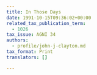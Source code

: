 ```yaml
---
title: In Those Days
date: 1991-10-15T09:36:02+00:00
related_tax_publication_term:
  - 1026
tax_issue: AGNI 34
authors:
  - profile/john-j-clayton.md
tax_format: Print
translators: []

---
```

